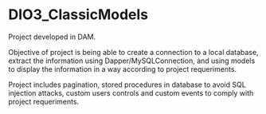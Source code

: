 # DIO3_ClassicModels

Project developed in DAM.

Objective of project is being able to create a connection to a local database, extract the information using Dapper/MySQLConnection, and using models to display the
information in a way according to project requeriments.

Project includes pagination, stored procedures in database to avoid SQL injection attacks, custom users controls and custom events to comply with project requeriments.
